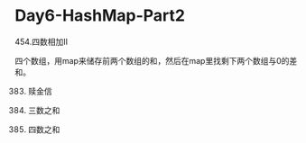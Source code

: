 # Day6-HashMap-Part2

454.四数相加II 

四个数组，用map来储存前两个数组的和，然后在map里找剩下两个数组与0的差和。

383. 赎金信 


15. 三数之和 


18. 四数之和 
